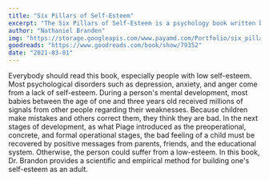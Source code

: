 ```yaml
---
title: "Six Pillars of Self-Esteem"
excerpt: "The Six Pillars of Self-Esteem is a psychology book written by Dr. Nathaniel Branden. Dr. Branden is known as the father of the Self-Esteem movement and this book is his most popular work."
author: "Nathaniel Branden"
img: "https://storage.googleapis.com/www.payamd.com/Portfolio/six_pillars.jpeg"
goodreads: "https://www.goodreads.com/book/show/79352"
date: "2021-03-01"
---
```


Everybody should read this book, especially people with low self-esteem. Most psychological disorders such as depression, anxiety, and anger come from a lack of self-esteem. During a person's mental development, most babies between the age of one and three years old received millions of signals from other people regarding their weaknesses. Because children make mistakes and others correct them, they think they are bad. In the next stages of development, as what Piage introduced as the preoperational, concrete, and formal operational stages, the bad feeling of a child must be recovered by positive messages from parents, friends, and the educational system. Otherwise, the person could suffer from a low-esteem. In this book, Dr. Brandon provides a scientific and empirical method for building one's self-esteem as an adult.
